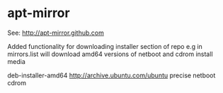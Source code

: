 apt-mirror
==========

See: http://apt-mirror.github.com

Added functionality for downloading installer section of repo
e.g in mirrors.list will download amd64 versions of netboot and cdrom install media

deb-installer-amd64 http://archive.ubuntu.com/ubuntu precise netboot cdrom
